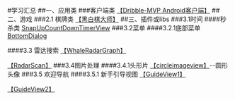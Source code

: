 #学习汇总
##一、应用类
###客户端类
[【Dribble-MVP Android客户端】](https://github.com/gatsbydhn/Peanut)
##二、游戏
###2.1 棋牌类
[【黑白棋大师】](https://github.com/laserwave/Reversi.git)
##三、插件或libs
###3.1时间
####秒杀类
[SnapUpCountDownTimerView](https://github.com/aesion/SnapUpCountDownTimerView)
###3.2菜单
####3.2.1底部菜单
[BottomDialog](https://github.com/Curzibn/BottomDialog)

####3.3 雷达搜索
[【WhaleRadarGraph】](https://github.com/SmallBlueWhale/WhaleRadarGraph)

[【RadarScan】](https://github.com/ImmortalZ/RadarScan)
###3.4图片处理
####3.4.1头形片
[【circleimageview】](https://github.com/hdodenhof/CircleImageView)--圆形头像
###3.5 欢迎导航
####3.5.1 新手引导视图
[【GuideView1】](https://github.com/laxian/GuideView)

[【GuideView2】](https://github.com/binIoter/GuideView)

